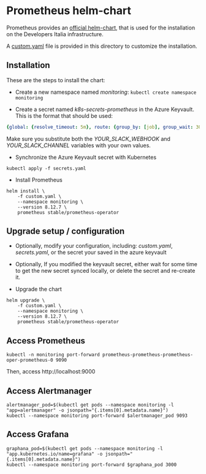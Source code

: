 # Prometheus helm-chart

Prometheus provides an [official helm-chart](https://github.com/helm/charts/tree/master/stable/prometheus-operator), that is used for the installation on the Developers Italia infrastructure.

A [custom.yaml](custom.yaml) file is provided in this directory to customize the installation.

## Installation

These are the steps to install the chart:

* Create a new namespace named *monitoring*: `kubectl create namespace monitoring`

* Create a secret named *k8s-secrets-prometheus* in the Azure Keyvault. This is the format that should be used:

```yaml
{global: {resolve_timeout: 5m}, route: {group_by: [job], group_wait: 30s, group_interval: 5m, repeat_interval: 12h, receiver: 'null', routes: [{match: {alertname: Watchdog}, receiver: 'null'}, {match: {alertname: KubeCPUOvercommit, prometheus: monitoring/prometheus-prometheus-oper-prometheus, severity: warning}, receiver: 'null'}, {match: {alertname: KubeMemOvercommit, prometheus: monitoring/prometheus-prometheus-oper-prometheus, severity: warning}, receiver: 'null'}, {match: {alertname: NodeClockSkewDetected}, receiver: 'null'}, {match_re: {severity: ^(none|warning|critical)$}, receiver: SlackPrjSwat}]}, receivers: [{name: 'null'}, {name: SlackPrjSwat, slack_configs: [{api_url: 'YOUR_SLACK_WEBHOOK_URL', channel: 'YOUR_SLACK_CHANNEL', title: '[{{ .Status | toUpper }}{{ if eq .Status "firing" }}:{{ .Alerts.Firing | len }}{{ end }}] Prometheus Event Notification', title_link: '{{ template "slack.default.titlelink" . }}', pretext: '{{ .CommonAnnotations.summary }}', text: "{{ range .Alerts }}\n  {{- if .Annotations.summary }}*Alert:* {{ .Annotations.summary }} - `{{ .Labels.severity }}`{{- end }}\n  *Description:* {{ .Annotations.description }}{{ .Annotations.message }}\n  *Graph:* <{{ .GeneratorURL }}|:chart_with_upwards_trend:>{{ if or .Annotations.runbook .Annotations.runbook_url }} *Runbook:* <{{ .Annotations.runbook }}{{ .Annotations.runbook_url }}|:spiral_note_pad:>{{ end }}\n  *Details:*\n  {{ range .Labels.SortedPairs }} • *{{ .Name }}:* `{{ .Value }}`\n  {{ end }}\n{{ end }}"}]}]}
```

Make sure you substitute both the *YOUR_SLACK_WEBHOOK* and *YOUR_SLACK_CHANNEL* variables with your own values.

* Synchronize the Azure Keyvault secret with Kubernetes

```shell
kubectl apply -f secrets.yaml
```

* Install Prometheus

```shell
helm install \
    -f custom.yaml \
    --namespace monitoring \
    --version 8.12.7 \
    prometheus stable/prometheus-operator
```

## Upgrade setup / configuration

* Optionally, modify your configuration, including: *custom.yaml*, *secrets.yaml*, or the secret your saved in the azure keyvault

* Optionally, If you modified the keyvault secret, either wait for some time to get the new secret synced locally, or delete the secret and re-create it.

* Upgrade the chart

```shell
helm upgrade \
    -f custom.yaml \
    --namespace monitoring \
    --version 8.12.7 \
    prometheus stable/prometheus-operator
```

## Access Prometheus

```shell
kubectl -n monitoring port-forward prometheus-prometheus-prometheus-oper-prometheus-0 9090
```

Then, access http://localhost:9000

## Access Alertmanager

```shell
alertmanager_pod=$(kubectl get pods --namespace monitoring -l "app=alertmanager" -o jsonpath="{.items[0].metadata.name}")
kubectl --namespace monitoring port-forward $alertmanager_pod 9093
```

## Access Grafana

```shell
graphana_pod=$(kubectl get pods --namespace monitoring -l "app.kubernetes.io/name=grafana" -o jsonpath="{.items[0].metadata.name}")
kubectl --namespace monitoring port-forward $graphana_pod 3000
```
